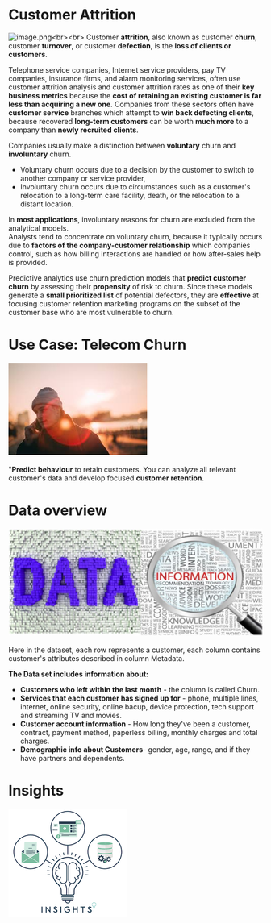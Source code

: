 # Customer Attrition
![image.png]('https://raw.githubusercontent.com/Shubh-kr/MachineLearningUsingPython/master/Telecom/images/churn.png')<br><br>
Customer __attrition__, also known as customer __churn__, customer __turnover__, or customer __defection__, is the __loss of clients or customers__.

Telephone service companies, Internet service providers, pay TV companies, insurance firms, and alarm monitoring services, often use customer attrition analysis and customer attrition rates as one of their __key business metrics__  because the __cost of retaining an existing customer is far less than acquiring a new one__. Companies from these sectors often have __customer service__ branches which attempt to __win back defecting clients__, because recovered __long-term customers__ can be worth __much more__ to a company than __newly recruited clients__.

Companies usually make a distinction between __voluntary__ churn and __involuntary__ churn. 
- Voluntary churn occurs due to a decision by the customer to switch to another company or service provider, 
- Involuntary churn occurs due to circumstances such as a customer's relocation to a long-term care facility, death, or the relocation to a distant location.<br>


In __most applications__, involuntary reasons for churn are excluded from the analytical models. <br> Analysts tend to concentrate on voluntary churn, because it typically occurs due to __factors of the company-customer relationship__ which companies control, such as how billing interactions are handled or how after-sales help is provided.

Predictive analytics  use churn prediction models that __predict customer churn__ by assessing their __propensity__ of risk to churn. Since these models generate a __small prioritized list__ of potential defectors, they are __effective__ at focusing customer retention marketing programs on the subset of the customer base who are most vulnerable to churn.
# Use Case: Telecom Churn
![image.jpeg](images.jpeg)<br><br>
"__Predict behaviour__ to retain customers. You can analyze all relevant customer's data and develop focused __customer retention__.
# Data overview
![image.jpg](data-vs-information.jpg)<br><br>
Here in the dataset, each row represents a customer, each column contains customer's attributes described in column Metadata.

**The Data set includes information about:**<br>
- __Customers who left within the last month__ - the column is called Churn.
- __Services that each customer has signed up for__ - phone, multiple lines, internet, online security, online bacup, device protection, tech support and streaming TV and movies.
- __Customer account information__ - How long they've been a customer, contract, payment method, paperless billing, monthly charges and total charges.
- __Demographic info about Customers__- gender, age, range, and if they have partners and dependents.
# Insights
![image.png](download.png)
